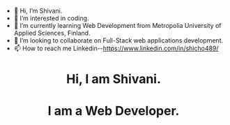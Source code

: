 - 👋 Hi, I’m Shivani.
- 👀 I’m interested in coding.
- 🌱 I’m currently learning Web Development from Metropolia University of Applied Sciences, Finland.
- 💞️ I’m looking to collaborate on Full-Stack web applications development.
- 📫 How to reach me Linkedin--https://www.linkedin.com/in/shicho489/



    

<!---
ShiCho489/ShiCho489 is a ✨ special ✨ repository because its `README.md` (this file) appears on your GitHub profile.
You can click the Preview link to take a look at your changes.
--->

<h1 align="center">Hi, I am Shivani.</h1>
<h1 align="center">I am a Web Developer.</h1>
